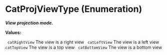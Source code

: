 # CatProjViewType (Enumeration)

**_View projection mode._**

**Values:**

` catRightView`      The view is a right view
` catLeftView`      The view is a left view
` catTopView`      The view is a top view
` catBottomView`      The view is a bottom view